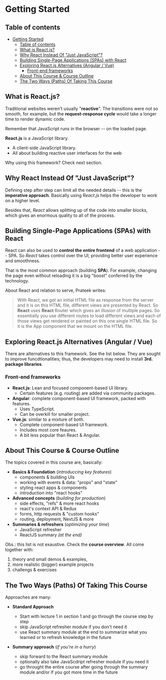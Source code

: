 # Getting Started

## Table of contents

- [Getting Started](#getting-started)
  - [Table of contents](#table-of-contents)
  - [What is React.js?](#what-is-reactjs)
  - [Why React Instead Of "Just JavaScript"?](#why-react-instead-of-just-javascript)
  - [Building Single-Page Applications (SPAs) with React](#building-single-page-applications-spas-with-react)
  - [Exploring React.js Alternatives (Angular / Vue)](#exploring-reactjs-alternatives-angular--vue)
    - [Front-end frameworks](#front-end-frameworks)
  - [About This Course & Course Outline](#about-this-course--course-outline)
  - [The Two Ways (Paths) Of Taking This Course](#the-two-ways-paths-of-taking-this-course)

<!-- 2. What is React.js? -->

## What is React.js?

Traditional websites weren't usually "**reactive**". The transitions were not so smooth, for example, but the **request-response cycle** would take a longer time to render dynamic code.

Remember that JavaScript runs in the browser -- on the loaded page.

**React.js** is a JavaScript library.

- A client-side JavaScript library.
- All about building reactive user interfaces for the web

Why using this framework? Check next section.

<!-- 3. Why React Instead Of "Just JavaScript"? -->

## Why React Instead Of "Just JavaScript"?

Defining step after step can limit all the needed details -- this is the **imperative approach**. Basically using _React.js_ helps the developer to work on a higher level.

Besides that, _React_ allows splitting up of the code into smaller blocks, which gives an enormous quality to all of the process.

<!-- 4. Building Single-Page Applications (SPAs) with React -->

## Building Single-Page Applications (SPAs) with React

React can also be used to **control the entire frontend** of a web application -- SPA. So _React_ takes control over the UI, providing better user experience and smoothness.

That is the most common approach (building **SPA**). For example, changing the page even without reloading it is a big "boost" conferred by the technology.

About React and relation to serve, Prateek writes:

> With React, we get an initial HTML file as response from the server and it is on this HTML file, different views are presented by React. So **React** uses **React** Router which gives an illusion of multiple pages. So essentially you use different routes to load different views and each of those views get rendered or painted on this one single HTML file. So it is the App component that we mount on the HTML file.

<!-- 5. Exploring React.js Alternatives (Angular / Vue) -->

## Exploring React.js Alternatives (Angular / Vue)

There are alternatives to this framework. See the list below. They are sought to improve funcdtionalities; thus, the developers may need to install **3rd. package libraries**.

### Front-end frameworks

- **React.js**: Lean and focused component-based UI library.
  - Certain features (e.g. routing) are added via community packages.
- **Angular**: complete component-based UI framework, packed with features.
  - Uses TypeScript.
  - Can be overkill for smaller project.
- **Vue.js**: similar to a mixture of both.
  - Complete component-based UI framework.
  - Includes most core feaures.
  - A bit less popular than React & Angular.

<!-- 7. About This Course & Course Outline -->

## About This Course & Course Outline

The topics covered in this course are, basically:

- **Basics & Foundation** (_introduccing key features_)
  - components & building UIs
  - working with events & data: "props" and "state"
  - styling react apps & components
  - introduction into "react hooks"
- **Advanced concepts** (_building for production_)
  - side effects, "refs" & more react hooks
  - react's context API & Redux
  - forms, http requests & "custom hooks"
  - routing, deployment, NextJS & more
- **Summaries & refreshers** (_optimizing your time_)
  - JavaScript refresher
  - ReactJS summary _(at the end)_

Obs.: this list is not exaustive. Check the **course overview**. All come together with:

1. theory and small demos & examples,
2. more realistic (bigger) example projects
3. challengs & exercises

<!-- 8. The Two Ways (Paths) Of Taking This Course -->

## The Two Ways (Paths) Of Taking This Course

Approaches are many:

- **Standard Approach**

  - Start with lecture 1 in section 1 and go through the course step by step
  - skip JavaScript refresher module if you don't need it
  - use React summary module at the end to summarize what you learned or to refresh knowledge in the future

- **Summary approach** (_if you're in a hurry_)
  - skip forward to the React summary module
  - optionally also take JavaScdript refresher module if you need it
  - go throught the entire course after going through the summary module and/or if you got more time in the future
